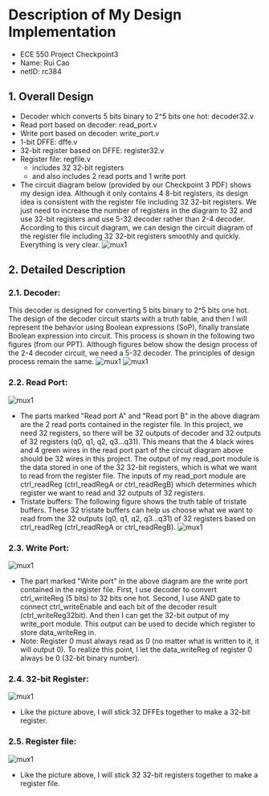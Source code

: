 # Description of My Design Implementation
- ECE 550 Project Checkpoint3
- Name: Rui Cao
- netID: rc384
## 1. Overall Design
- Decoder which converts 5 bits binary to 2^5 bits one hot: decoder32.v
- Read port based on decoder: read_port.v
- Write port based on decoder: write_port.v
- 1-bit DFFE: dffe.v
- 32-bit register based on DFFE: register32.v
- Register file: regfile.v
  - includes 32 32-bit registers
  - and also includes 2 read ports and 1 write port
- The circuit diagram below (provided by our Checkpoint 3 PDF) shows my design idea. Although it only contains 4 8-bit registers, its design idea is consistent with the register file including 32 32-bit registers. We just need to increase the number of registers in the diagram to 32 and use 32-bit registers and use 5-32 decoder rather than 2-4 decoder. According to this circuit diagram, we can design the circuit diagram of the register file including 32 32-bit registers smoothly and quickly. Everything is very clear.
![mux1](https://user-images.githubusercontent.com/93239143/195230362-fba01b32-d5f3-49dc-9900-854c41b58f66.png)

## 2. Detailed Description
### 2.1. Decoder:
This decoder is designed for converting 5 bits binary to 2^5 bits one hot. The design of the decoder circuit starts with a truth table, and then I will represent the behavior using Boolean expressions (SoP), finally translate Boolean expression into circuit. This process is shown in the following two figures (from our PPT). Although figures below show the design process of the 2-4 decoder circuit, we need a 5-32 decoder. The principles of design process remain the same.
![mux1](https://user-images.githubusercontent.com/93239143/195232393-cff7d31b-a0f9-433d-9b92-5ba283a78203.png)
![mux1](https://user-images.githubusercontent.com/93239143/195232402-28575276-0aeb-4aca-a733-05a9b88f1a6d.png)

### 2.2. Read Port:
![mux1](https://user-images.githubusercontent.com/93239143/195230362-fba01b32-d5f3-49dc-9900-854c41b58f66.png)
- The parts marked "Read port A" and "Read port B" in the above diagram are the 2 read ports contained in the register file. In this project, we need 32 registers, so there will be 32 outputs of decoder and 32 outputs of 32 registers (q0, q1, q2, q3...q31). This means that the 4 black wires and 4 green wires in the read port part of the circuit diagram above should be 32 wires in this project. The output of my read_port module is the data stored in one of the 32 32-bit registers, which is what we want to read from the register file. The inputs of my read_port module are ctrl_readReg (ctrl_readRegA or ctrl_readRegB) which determines which register we want to read and 32 outputs of 32 registers.
- Tristate buffers: The following figure shows the truth table of tristate buffers. These 32 tristate buffers can help us choose what we want to read from the 32 outputs (q0, q1, q2, q3...q31) of 32 registers based on ctrl_readReg (ctrl_readRegA or ctrl_readRegB).
![mux1](https://user-images.githubusercontent.com/93239143/195242258-e219f996-9893-4707-8f41-56e70412e159.png)

### 2.3. Write Port:
![mux1](https://user-images.githubusercontent.com/93239143/195230362-fba01b32-d5f3-49dc-9900-854c41b58f66.png)
- The part marked "Write port" in the above diagram are the write port contained in the register file. First, I use decoder to convert ctrl_writeReg (5 bits) to 32 bits one hot. Second, I use AND gate to connect ctrl_writeEnable and each bit of the decoder result (ctrl_writeReg32bit). And then I can get the 32-bit output of my write_port module. This output can be used to decide which register to store data_writeReg in.
- Note: Register 0 must always read as 0 (no matter what is written to it, it will output 0). To realize this point, I let the data_writeReg of register 0 always be 0 (32-bit binary number).

### 2.4. 32-bit Register:
![mux1](https://user-images.githubusercontent.com/93239143/195246607-8ff5c7a2-a295-4690-88e2-b441c14609a2.png)
- Like the picture above, I will stick 32 DFFEs together to make a 32-bit register.

### 2.5. Register file:
![mux1](https://user-images.githubusercontent.com/93239143/195247364-0c562020-1f81-4c53-9252-ec45424fad05.png)
- Like the picture above, I will stick 32 32-bit registers together to make a register file.

